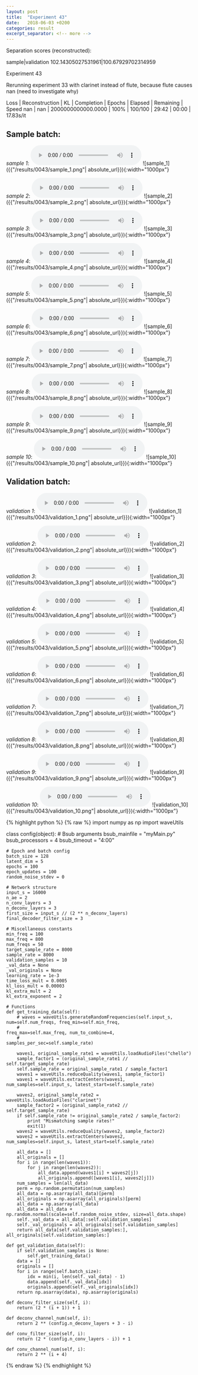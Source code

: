 ```yaml
---
layout: post
title:  "Experiment 43"
date:   2018-06-03 +0200
categories: result
excerpt_separator: <!-- more -->
---
```

Separation scores (reconstructed):

sample|validation
102.14305027531961|100.67929702314959<!-- more -->

Experiment 43

Rerunning experiment 33 with clarinet instead of flute, because flute causes nan (need to investigate why)

Loss | Reconstruction | KL | Completion | Epochs | Elapsed | Remaining | Speed
nan | nan | 2000000000000.0000 | 100% | 100/100 | 29:42 | 00:00 | 17.83s/it

## **Sample batch**:
_sample 1_:
<audio src="/ResultsOverview/results/0043/sample_1.wav" controls preload></audio>
![sample_1]({{"/results/0043/sample_1.png"| absolute_url}}){:width="1000px"}

_sample 2_:
<audio src="/ResultsOverview/results/0043/sample_2.wav" controls preload></audio>
![sample_2]({{"/results/0043/sample_2.png"| absolute_url}}){:width="1000px"}

_sample 3_:
<audio src="/ResultsOverview/results/0043/sample_3.wav" controls preload></audio>
![sample_3]({{"/results/0043/sample_3.png"| absolute_url}}){:width="1000px"}

_sample 4_:
<audio src="/ResultsOverview/results/0043/sample_4.wav" controls preload></audio>
![sample_4]({{"/results/0043/sample_4.png"| absolute_url}}){:width="1000px"}

_sample 5_:
<audio src="/ResultsOverview/results/0043/sample_5.wav" controls preload></audio>
![sample_5]({{"/results/0043/sample_5.png"| absolute_url}}){:width="1000px"}

_sample 6_:
<audio src="/ResultsOverview/results/0043/sample_6.wav" controls preload></audio>
![sample_6]({{"/results/0043/sample_6.png"| absolute_url}}){:width="1000px"}

_sample 7_:
<audio src="/ResultsOverview/results/0043/sample_7.wav" controls preload></audio>
![sample_7]({{"/results/0043/sample_7.png"| absolute_url}}){:width="1000px"}

_sample 8_:
<audio src="/ResultsOverview/results/0043/sample_8.wav" controls preload></audio>
![sample_8]({{"/results/0043/sample_8.png"| absolute_url}}){:width="1000px"}

_sample 9_:
<audio src="/ResultsOverview/results/0043/sample_9.wav" controls preload></audio>
![sample_9]({{"/results/0043/sample_9.png"| absolute_url}}){:width="1000px"}

_sample 10_:
<audio src="/ResultsOverview/results/0043/sample_10.wav" controls preload></audio>
![sample_10]({{"/results/0043/sample_10.png"| absolute_url}}){:width="1000px"}

## **Validation batch**:
_validation 1_:
<audio src="/ResultsOverview/results/0043/validation_1.wav" controls preload></audio>
![validation_1]({{"/results/0043/validation_1.png"| absolute_url}}){:width="1000px"}

_validation 2_:
<audio src="/ResultsOverview/results/0043/validation_2.wav" controls preload></audio>
![validation_2]({{"/results/0043/validation_2.png"| absolute_url}}){:width="1000px"}

_validation 3_:
<audio src="/ResultsOverview/results/0043/validation_3.wav" controls preload></audio>
![validation_3]({{"/results/0043/validation_3.png"| absolute_url}}){:width="1000px"}

_validation 4_:
<audio src="/ResultsOverview/results/0043/validation_4.wav" controls preload></audio>
![validation_4]({{"/results/0043/validation_4.png"| absolute_url}}){:width="1000px"}

_validation 5_:
<audio src="/ResultsOverview/results/0043/validation_5.wav" controls preload></audio>
![validation_5]({{"/results/0043/validation_5.png"| absolute_url}}){:width="1000px"}

_validation 6_:
<audio src="/ResultsOverview/results/0043/validation_6.wav" controls preload></audio>
![validation_6]({{"/results/0043/validation_6.png"| absolute_url}}){:width="1000px"}

_validation 7_:
<audio src="/ResultsOverview/results/0043/validation_7.wav" controls preload></audio>
![validation_7]({{"/results/0043/validation_7.png"| absolute_url}}){:width="1000px"}

_validation 8_:
<audio src="/ResultsOverview/results/0043/validation_8.wav" controls preload></audio>
![validation_8]({{"/results/0043/validation_8.png"| absolute_url}}){:width="1000px"}

_validation 9_:
<audio src="/ResultsOverview/results/0043/validation_9.wav" controls preload></audio>
![validation_9]({{"/results/0043/validation_9.png"| absolute_url}}){:width="1000px"}

_validation 10_:
<audio src="/ResultsOverview/results/0043/validation_10.wav" controls preload></audio>
![validation_10]({{"/results/0043/validation_10.png"| absolute_url}}){:width="1000px"}


{% highlight python %}
{% raw %}
import numpy as np
import waveUtils


class config(object):
	# Bsub arguments
	bsub_mainfile = "myMain.py"
	bsub_processors = 4
	bsub_timeout = "4:00"

	# Epoch and batch config
	batch_size = 128
	latent_dim = 5
	epochs = 100
	epoch_updates = 100
	random_noise_stdev = 0

	# Network structure
	input_s = 16000
	n_ae = 2
	n_conv_layers = 3
	n_deconv_layers = 3
	first_size = input_s // (2 ** n_deconv_layers)
	final_decoder_filter_size = 3

	# Miscellaneous constants
	min_freq = 100
	max_freq = 800
	num_freqs = 50
	target_sample_rate = 8000
	sample_rate = 8000
	validation_samples = 10
	_val_data = None
	_val_originals = None
	learning_rate = 1e-3
	time_loss_mult = 0.0005
	kl_loss_mult = 0.00003
	kl_extra_mult = 2
	kl_extra_exponent = 2

	# Functions
	def get_training_data(self):
		# waves = waveUtils.generateRandomFrequencies(self.input_s, num=self.num_freqs, freq_min=self.min_freq,
		#                                            freq_max=self.max_freq, num_to_combine=4,
		#                                            samples_per_sec=self.sample_rate)

		waves1, original_sample_rate1 = waveUtils.loadAudioFiles("chello")
		sample_factor1 = (original_sample_rate1 // self.target_sample_rate)
		self.sample_rate = original_sample_rate1 / sample_factor1
		waves1 = waveUtils.reduceQuality(waves1, sample_factor1)
		waves1 = waveUtils.extractCenters(waves1, num_samples=self.input_s, latest_start=self.sample_rate)

		waves2, original_sample_rate2 = waveUtils.loadAudioFiles("clarinet")
		sample_factor2 = (original_sample_rate2 // self.target_sample_rate)
		if self.sample_rate != original_sample_rate2 / sample_factor2:
			print "Mismatching sample rates!"
			exit(1)
		waves2 = waveUtils.reduceQuality(waves2, sample_factor2)
		waves2 = waveUtils.extractCenters(waves2, num_samples=self.input_s, latest_start=self.sample_rate)

		all_data = []
		all_originals = []
		for i in range(len(waves1)):
			for j in range(len(waves2)):
				all_data.append(waves1[i] + waves2[j])
				all_originals.append([waves1[i], waves2[j]])
		num_samples = len(all_data)
		perm = np.random.permutation(num_samples)
		all_data = np.asarray(all_data)[perm]
		all_originals = np.asarray(all_originals)[perm]
		all_data = np.asarray(all_data)
		all_data = all_data + np.random.normal(scale=self.random_noise_stdev, size=all_data.shape)
		self._val_data = all_data[:self.validation_samples]
		self._val_originals = all_originals[:self.validation_samples]
		return all_data[self.validation_samples:], all_originals[self.validation_samples:]

	def get_validation_data(self):
		if self.validation_samples is None:
			self.get_training_data()
		data = []
		originals = []
		for i in range(self.batch_size):
			idx = min(i, len(self._val_data) - 1)
			data.append(self._val_data[idx])
			originals.append(self._val_originals[idx])
		return np.asarray(data), np.asarray(originals)

	def deconv_filter_size(self, i):
		return (2 * (i + 1)) + 1

	def deconv_channel_num(self, i):
		return 2 ** (config.n_deconv_layers + 3 - i)

	def conv_filter_size(self, i):
		return (2 * (config.n_conv_layers - i)) + 1

	def conv_channel_num(self, i):
		return 2 ** (i + 4)

{% endraw %}
{% endhighlight %}
